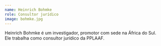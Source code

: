 ```yaml
---
name: Heinrich Bohmke
role: Consultor jurídico
image: bohmke.jpg
---
```

Heinrich Bohmke é um investigador, promotor com sede na África do Sul. Ele trabalha como consultor jurídico da PPLAAF.
